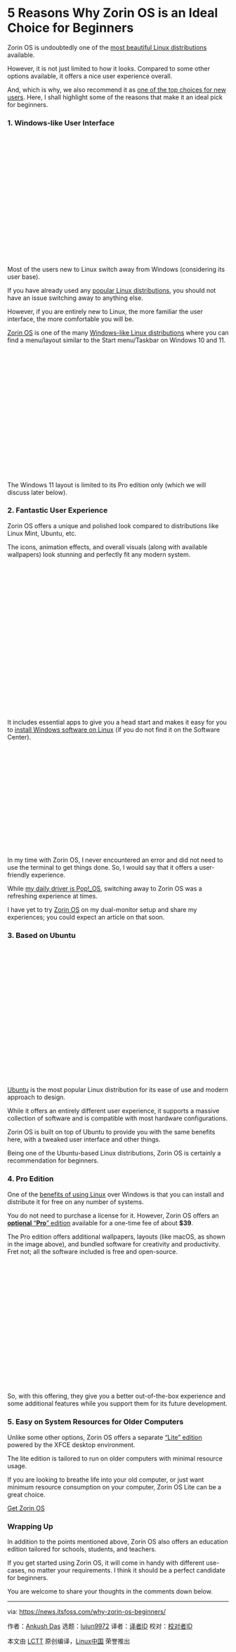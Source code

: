 [#]: subject: "5 Reasons Why Zorin OS is an Ideal Choice for Beginners"
[#]: via: "https://news.itsfoss.com/why-zorin-os-beginners/"
[#]: author: "Ankush Das https://news.itsfoss.com/author/ankush/"
[#]: collector: "lujun9972"
[#]: translator: "lkxed"
[#]: reviewer: " "
[#]: publisher: " "
[#]: url: " "

5 Reasons Why Zorin OS is an Ideal Choice for Beginners
======

Zorin OS is undoubtedly one of the [most beautiful Linux distributions][1] available.

However, it is not just limited to how it looks. Compared to some other options available, it offers a nice user experience overall.

And, which is why, we also recommend it as [one of the top choices for new users][2]. Here, I shall highlight some of the reasons that make it an ideal pick for beginners.

### 1\. Windows-like User Interface

![][3]

Most of the users new to Linux switch away from Windows (considering its user base).

If you have already used any [popular Linux distributions][4], you should not have an issue switching away to anything else.

However, if you are entirely new to Linux, the more familiar the user interface, the more comfortable you will be.

[Zorin OS][5] is one of the many [Windows-like Linux distributions][6] where you can find a menu/layout similar to the Start menu/Taskbar on Windows 10 and 11.

![Zorin OS Windows 11 Layout][3]

The Windows 11 layout is limited to its Pro edition only (which we will discuss later below).

### 2\. Fantastic User Experience

Zorin OS offers a unique and polished look compared to distributions like Linux Mint, Ubuntu, etc.

The icons, animation effects, and overall visuals (along with available wallpapers) look stunning and perfectly fit any modern system.

![][7]

It includes essential apps to give you a head start and makes it easy for you to [install Windows software on Linux][8] (if you do not find it on the Software Center).

![][9]

In my time with Zorin OS, I never encountered an error and did not need to use the terminal to get things done. So, I would say that it offers a user-friendly experience.

While [my daily driver is Pop!_OS][10], switching away to Zorin OS was a refreshing experience at times.

I have yet to try [Zorin OS][5] on my dual-monitor setup and share my experiences; you could expect an article on that soon.

### 3\. Based on Ubuntu

![][11]

[Ubuntu][12] is the most popular Linux distribution for its ease of use and modern approach to design.

While it offers an entirely different user experience, it supports a massive collection of software and is compatible with most hardware configurations.

Zorin OS is built on top of Ubuntu to provide you with the same benefits here, with a tweaked user interface and other things.

Being one of the Ubuntu-based Linux distributions, Zorin OS is certainly a recommendation for beginners.

### 4\. Pro Edition

One of the [benefits of using Linux][13] over Windows is that you can install and distribute it for free on any number of systems.

You do not need to purchase a license for it. However, Zorin OS offers an [**optional** “**Pro**” edition][14] available for a one-time fee of about **$39**.

The Pro edition offers additional wallpapers, layouts (like macOS, as shown in the image above), and bundled software for creativity and productivity. Fret not; all the software included is free and open-source.

![][3]

So, with this offering, they give you a better out-of-the-box experience and some additional features while you support them for its future development.

### 5\. Easy on System Resources for Older Computers

Unlike some other options, Zorin OS offers a separate [“Lite” edition][15] powered by the XFCE desktop environment.

The lite edition is tailored to run on older computers with minimal resource usage.

If you are looking to breathe life into your old computer, or just want minimum resource consumption on your computer, Zorin OS Lite can be a great choice.

[Get Zorin OS][5]

### Wrapping Up

In addition to the points mentioned above, Zorin OS also offers an education edition tailored for schools, students, and teachers.

If you get started using Zorin OS, it will come in handy with different use-cases, no matter your requirements. I think it should be a perfect candidate for beginners.

You are welcome to share your thoughts in the comments down below.

--------------------------------------------------------------------------------

via: https://news.itsfoss.com/why-zorin-os-beginners/

作者：[Ankush Das][a]
选题：[lujun9972][b]
译者：[译者ID](https://github.com/译者ID)
校对：[校对者ID](https://github.com/校对者ID)

本文由 [LCTT](https://github.com/LCTT/TranslateProject) 原创编译，[Linux中国](https://linux.cn/) 荣誉推出

[a]: https://news.itsfoss.com/author/ankush/
[b]: https://github.com/lujun9972
[1]: https://itsfoss.com/beautiful-linux-distributions/
[2]: https://itsfoss.com/best-linux-beginners/
[3]: data:image/svg+xml;base64,PHN2ZyBoZWlnaHQ9IjQzOSIgd2lkdGg9Ijc4MCIgeG1sbnM9Imh0dHA6Ly93d3cudzMub3JnLzIwMDAvc3ZnIiB2ZXJzaW9uPSIxLjEiLz4=
[4]: https://itsfoss.com/best-linux-distributions/
[5]: https://zorin.com/os/
[6]: https://itsfoss.com/windows-like-linux-distributions/
[7]: data:image/svg+xml;base64,PHN2ZyBoZWlnaHQ9IjUyMSIgd2lkdGg9Ijc4MCIgeG1sbnM9Imh0dHA6Ly93d3cudzMub3JnLzIwMDAvc3ZnIiB2ZXJzaW9uPSIxLjEiLz4=
[8]: https://itsfoss.com/use-windows-applications-linux/
[9]: data:image/svg+xml;base64,PHN2ZyBoZWlnaHQ9IjM2MSIgd2lkdGg9Ijc4MCIgeG1sbnM9Imh0dHA6Ly93d3cudzMub3JnLzIwMDAvc3ZnIiB2ZXJzaW9uPSIxLjEiLz4=
[10]: https://itsfoss.com/why-use-pop-os/
[11]: data:image/svg+xml;base64,PHN2ZyBoZWlnaHQ9IjQ2OCIgd2lkdGg9Ijc4MCIgeG1sbnM9Imh0dHA6Ly93d3cudzMub3JnLzIwMDAvc3ZnIiB2ZXJzaW9uPSIxLjEiLz4=
[12]: https://itsfoss.com/getting-started-with-ubuntu/
[13]: https://itsfoss.com/linux-better-than-windows/
[14]: https://zorin.com/os/pro/
[15]: https://news.itsfoss.com/zorin-os-16-lite-release/
